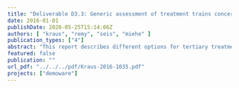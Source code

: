 ```yaml
---
title: "Deliverable D3.3: Generic assessment of treatment trains concerning their environmental impact and risk reduction potential"
date: 2016-01-01
publishDate: 2020-05-25T15:14:06Z
authors: [ "kraus", "remy", "seis", "miehe" ]
publication_types: ["4"]
abstract: "This report describes different options for tertiary treatment of secondary effluent from municipal wastewater treatment plants for the purpose of water reuse. For each of the treatment trains, associated environmental impact (represented by energy demand and related global warming potential) and risk reduction potential (i.e. removal of chemical and microbial contaminants) are described based on the results of the DEMOWARE case studies. This should inform water professionals about impacts and benefits of different options for producing reclaimed water, enabling an informed decision on an adequate treatment train depending on the water quality targets for the respective reuse purpose."
featured: false
publication: ""
url_pdf: "../../../pdf/Kraus-2016-1035.pdf"
projects: ["demoware"]
---
```


